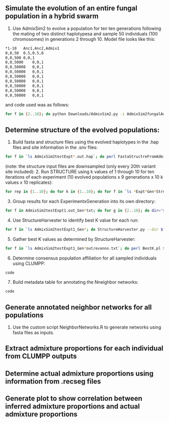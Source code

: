 ## Simulate the evolution of an entire fungal population in a hybrid swarm
1. Use AdmixSim2 to evolve a population for ten ten generations following the mating of two distinct haplotypesa and sample 50 individuals (100 chromosomes) in generations 2 through 10. Model file looks like this:
```bash
*1-10	Anc1,Anc2,Admix1
0,0,50	0.5,0.5,0
0,0,500	0,0,1
0,0,5000	0,0,1
0,0,50000	0,0,1
0,0,50000	0,0,1
0,0,50000	0,0,1
0,0,50000	0,0,1
0,0,50000	0,0,1
0,0,50000	0,0,1
0,0,50000	0,0,1
```
and code used was as follows:
```bash
for f in {2..10}; do python Downloads/AdmixSim2.py -i AdmixSim2fungalAdmixOnly/AdmixSim2bottleneck -p Admix1,Admix1,Admix1,Admix1,Admix1,Admix1,Admix1,Admix1,Admix1 -g 2,3,4,5,6,7,8,9,10 -n 50,50,50,50,50,50,50,50,50 --rec-rate 0.0000005 --mut-rate 0.0000005 -o AdmixSim2testG${f}.out; done
```
## Determine structure of the evolved populations:
1. Build fasta and structure files using the evolved haplotypes in the .hap files and site information in the .snv files:
```bash
for f in `ls AdmixSim2testExpt*.out.hap`; do perl FastaStructreFromAdmixSim2.pl $f; done
```
(note: the structure input files are downsampled (only every 20th variant site included):
2. Run STRUCTURE using k values of 1 through 10 for ten iterations of each experiment (10 evolved populations x 9 generations x 10 k values x 10 replicates):
```bash
for rep in {1..10}; do for k in {1..10}; do for f in `ls *Expt*Gen*Structure.txt`; do sbatch $script/Structure.sh $f $k extraparamsLinkage $rep; done; done; done
```
3. Group results for each ExperimentxGeneration into its own directory:
```bash
for f in AdmixSim2testExpt1.out_Gen*txt; do for g in {2..10}; do dir="${f/\.out*/_Gen${g}}"; mkdir -p "$dir"; cp "${f/Gen*/Gen${g}}.Structure"* "$dir"; done; done
```
4. Use StructureHarvester to identify best K value for each run:
```bash
for f in `ls AdmixSim2testExpt1_Gen*; do StructureHarvester.py --dir $f --out ${f}_shout --evanno --clumpp; done
```
5. Gather best K values as determined by StructureHarvester:
```bash
for f in `ls AdmixSim2testExpt1_Gen*out/evanno.txt`; do perl BestK.pl $f; done
```
6. Determine consensus population affiliation for all sampled individuals using CLUMPP:
```bash
code
```
7. Build metadata table for annotating the Nneighbor networks:
```bash
code
```
## Generate annotated neighbor networks for all populations
1. Use the custom script NeighborNetworks.R to generate networks using fasta files as inputs.

## Extract admixture proportions for each individual from CLUMPP outputs

## Determine actual admixture proportions using information from .recseg files

## Generate plot to show correlation between inferred admixture proportions and actual admixture proportions


